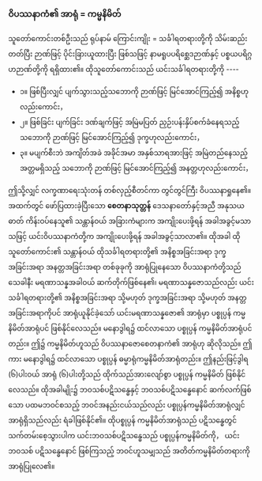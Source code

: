 ### ဝိပဿနာကံ၏ အာရုံ = ကမ္မနိမိတ်

သူတော်ကောင်းတစ်ဦးသည် ရုပ်နာမ် ကြောင်းကျိုး = သင်္ခါရတရားတို့ကို သိမ်းဆည်းတတ်ပြီး ဉာဏ်ဖြင့် ပိုင်းခြားယူထားပြီး ဖြစ်သဖြင့် နာမရူပပရိစ္ဆေဒဉာဏ်နှင့် ပစ္စယပရိဂ္ဂဟဉာဏ်တို့ကို ရရှိထား၏။ 
ထိုသူတော်ကောင်းသည် ယင်းသင်္ခါရတရားတို့ကို ----

- ၁။ ဖြစ်ပြီးလျှင် ပျက်သွားသည့်သဘောကို ဉာဏ်ဖြင့် မြင်အောင်ကြည့်၍ အနိစ္စဟုလည်းကောင်း，
- ၂။ ဖြစ်ခြင်း ပျက်ခြင်း ဒဏ်ချက်ဖြင့် အမြဲမပြတ် ညှဉ်းပန်းနှိပ်စက်ခံနေရသည့် သဘောကို ဉာဏ်ဖြင့် မြင်အောင်ကြည့်၍ ဒုက္ခဟုလည်းကောင်း，
- ၃။ မပျက်စီးဘဲ အကျိတ်အခဲ အခိုင်အမာ အနှစ်သာရအားဖြင့် အမြဲတည်နေသည့် အတ္တမရှိသည့် သဘောကို ဉာဏ်ဖြင့် မြင်အောင်ကြည့်၍ အနတ္တဟုလည်းကောင်း，

ဤသို့လျှင် လက္ခဏာရေးသုံးတန် တစ်လှည့်စီတင်ကာ တွင်တွင်ကြီး ဝိပဿနာရှုနေ၏။ 
အထက်တွင် ဖော်ပြထားခဲ့ပြီးသော **စေတနာသုတ္တန်** ဒေသနာတော်နှင့်အညီ အနုသယဓာတ် ကိန်းဝပ်နေသူ၏ သန္တာန်ဝယ် အခြားကံများက အကျိုးပေးဖို့ရန် အခါအခွင့်မသာသဖြင့် ယင်းဝိပဿနာကံတို့က အကျိုးပေးဖို့ရန် အခါအခွင့်သာလာ၏။ 
ထိုအခါ ထိုသူတော်ကောင်း၏ သန္တာန်ဝယ် ထိုသင်္ခါရတရားတို့၏ အနိစ္စအခြင်းအရာ ဒုက္ခအခြင်းအရာ အနတ္တအခြင်းအရာ တစ်ခုခုကို အာရုံပြုနေသော ဝိပဿနာကံတို့သည် သေခါနီး မရဏာသန္နအခါဝယ် ဆက်တိုက်ဖြစ်နေ၏၊ မရဏာသန္နဇောသည်လည်း ယင်းသင်္ခါရတရားတို့၏ အနိစ္စအခြင်းအရာ သို့မဟုတ် ဒုက္ခအခြင်းအရာ သို့မဟုတ် အနတ္တအခြင်းအရာကိုပင် အာရုံယူနိုင်ခဲ့သော် ယင်းမရဏာသန္နဇော၏ အာရုံမှာ ပစ္စုပ္ပန် ကမ္မနိမိတ်အာရုံပင် ဖြစ်နိုင်လေသည်။ 
မနောဒွါရ၌ ထင်လာသော ပစ္စုပ္ပန် ကမ္မနိမိတ်အာရုံပင်တည်း။ 
ဤ၌ ကမ္မနိမိတ်ဟူသည် ဝိပဿနာဇောစေတနာကံ၏ အာရုံဟု ဆိုလိုသည်။ 
ဤကား မနောဒွါရ၌ ထင်လာသော ပစ္စုပ္ပန် ဓမ္မာရုံကမ္မနိမိတ်အာရုံတည်း။ 
ဤနည်းဖြင့်ဒွါရ (၆)ပါးဝယ် အာရုံ (၆)ပါးတို့သည် ထိုက်သည်အားလျော်စွာ ပစ္စုပ္ပန် ကမ္မနိမိတ် ဖြစ်နိုင်လေသည်။ 
ထိုအခါမျိုး၌ ဘဝသစ်ပဋိသန္ဓေနှင့် ဘဝသစ်ပဋိသန္ဓေနောင် ဆက်လက်ဖြစ်သော ပထမဘဝင်စသည့် ဘဝင်အနည်းငယ်သည်လည်း ပစ္စုပ္ပန်ကမ္မနိမိတ်အာရုံလျှင် အာရုံရှိသည်လည်း ရံခါဖြစ်နိုင်၏။ 
ထိုပစ္စုပ္ပန် ကမ္မနိမိတ်အာရုံသည် ပဋိသန္ဓေတွင် သက်တမ်းစေ့သွားပါက ယင်းဘဝသစ်ပဋိသန္ဓေသည် ပစ္စုပ္ပန်ကမ္မနိမိတ်ကို， ယင်းဘဝသစ် ပဋိသန္ဓေနောင် ဖြစ်ကြသည့် ဘဝင်ဟူသမျှသည် အတိတ်ကမ္မနိမိတ်တရားကို အာရုံပြုလေ၏။